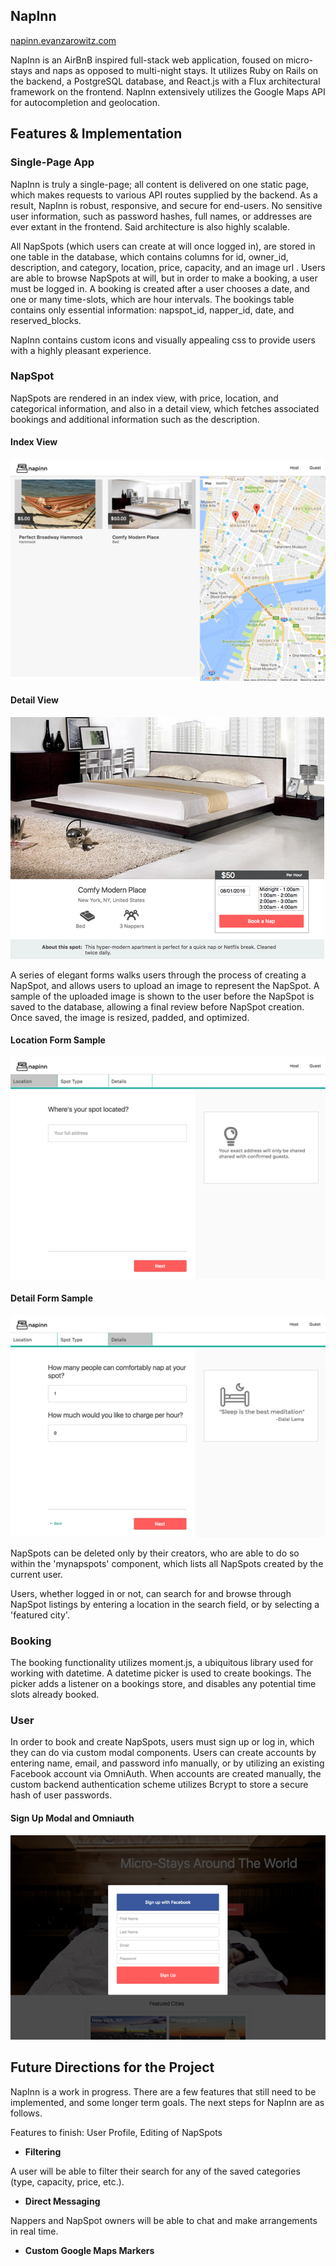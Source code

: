 ## NapInn ##

[napinn.evanzarowitz.com](http://napinn.evanzarowitz.com)

NapInn is an AirBnB inspired full-stack web application, foused on micro-stays and naps as opposed to multi-night stays. It utilizes Ruby on Rails on the backend, a PostgreSQL database, and React.js with a Flux architectural framework on the frontend. NapInn extensively utilizes the Google Maps API for autocompletion and geolocation.

## Features & Implementation ##

### Single-Page App ###

NapInn is truly a single-page; all content is delivered on one static page, which makes requests to various API routes supplied by the backend. As a result, NapInn is robust, responsive, and secure for end-users. No sensitive user information, such as password hashes, full names, or addresses are ever extant in the frontend. Said architecture is also highly scalable.

All NapSpots (which users can create at will once logged in), are stored in one table in the database, which contains columns for id, owner_id, description, and category, location, price, capacity, and an image url . Users are able to browse NapSpots at will, but in order to make a booking, a user must be logged in. A booking is created after a user chooses a date, and one or many time-slots, which are hour intervals. The bookings table contains only essential information: napspot_id, napper_id, date, and reserved_blocks.

NapInn contains custom icons and visually appealing css to provide users with a highly pleasant experience.


### NapSpot ###

NapSpots are rendered in an index view, with price, location, and categorical information, and also in a detail view, which fetches associated bookings and additional information such as the description.

#### Index View ####
![](screenshots/indexmap.png)

#### Detail View ####
![](screenshots/detail.png)


A series of elegant forms walks users through the process of creating a NapSpot, and allows users to upload an image to represent the NapSpot. A sample of the uploaded image is shown to the user before the NapSpot is saved to the database, allowing a final review before NapSpot creation. Once saved, the image is resized, padded, and optimized.

#### Location Form Sample ####
![](screenshots/form1.png)

#### Detail Form Sample ####
![](screenshots/form2.png)

NapSpots can be deleted only by their creators, who are able to do so within the 'mynapspots' component, which lists all NapSpots created by the current user.

Users, whether logged in or not, can search for and browse through NapSpot listings by entering a location in the search field, or by selecting a 'featured city'.


### Booking ###

The booking functionality utilizes moment.js, a ubiquitous library used for working with datetime. A datetime picker is used to create bookings. The picker adds a listener on a bookings store, and disables any potential time slots already booked.

### User ###

In order to book and create NapSpots, users must sign up or log in, which they can do via custom modal components. Users can create accounts by entering name, email, and password info manually, or by utilizing an existing Facebook account via OmniAuth. When accounts are created manually, the custom backend authentication scheme utilizes Bcrypt to store a secure hash of user passwords.

#### Sign Up Modal and Omniauth ####
![](screenshots/modal.png)


## Future Directions for the Project ##

NapInn is a work in progress. There are a few features that still need to be implemented, and some longer term goals. The next steps for NapInn are as follows.

Features to finish: User Profile, Editing of NapSpots

- **Filtering**

A user will be able to filter their search for any of the saved categories (type, capacity, price, etc.).

- **Direct Messaging**

Nappers and NapSpot owners will be able to chat and make arrangements in real time.

- **Custom Google Maps Markers**
